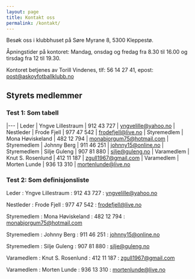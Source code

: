 ```yaml
---
layout: page
title: Kontakt oss
permalink: /kontakt/
---
```


Besøk oss i klubbhuset på Søre Myrane 8, 5300 Kleppestø.

Åpningstider på kontoret: Mandag, onsdag og fredag fra 8.30 til 16.00 og tirsdag fra 12 til 19.30.

Kontoret betjenes av Torill Vindenes, tlf:  56 14 27 41, epost: post@askoyfotballklubb.no



Styrets medlemmer
-----------------

### Test 1: Som tabell

|---
| Leder	| Yngve Lillestraum | 912 43 727 | yngvelille@yahoo.no
| Nestleder | Frode Fjell | 977 47 542 | frodefjell@live.no
| Styremedlem | Mona Høviskeland | 482 12 794 | monabjorgum75@hotmail.com
| Styremedlem | Johnny Berg | 911 46 251 | johnny15@online.no
| Styremedlem | Silje Guleng | 907 81 880 | silje@guleng.no
| Varamedlem | Knut S. Rosenlund | 412 11 187 | zgull1967@gmail.com
| Varamedlem | Morten Lunde | 936 13 310 | mortenlunde@live.no


### Test 2: Som definisjonsliste



Leder
: Yngve Lillestraum
: 912 43 727
: yngvelille@yahoo.no

Nestleder
: Frode Fjell
: 977 47 542
: frodefjell@live.no

Styremedlem
: Mona Høviskeland
: 482 12 794
: monabjorgum75@hotmail.com

Styremedlem
: Johnny Berg
: 911 46 251
: johnny15@online.no

Styremedlem
: Silje Guleng
: 907 81 880
: silje@guleng.no

Varamedlem
: Knut S. Rosenlund
: 412 11 187
: zgull1967@gmail.com

Varamedlem
: Morten Lunde
: 936 13 310
: mortenlunde@live.no
